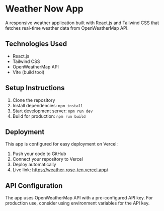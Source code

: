 # Weather Now App

A responsive weather application built with React.js and Tailwind CSS that fetches real-time weather data from OpenWeatherMap API.

## Technologies Used

-   React.js
-   Tailwind CSS
-   OpenWeatherMap API
-   Vite (build tool)

## Setup Instructions

1. Clone the repository
2. Install dependencies: `npm install`
3. Start development server: `npm run dev`
4. Build for production: `npm run build`

## Deployment

This app is configured for easy deployment on Vercel:

1. Push your code to GitHub
2. Connect your repository to Vercel
3. Deploy automatically
4. Live link: https://weather-rose-ten.vercel.app/

## API Configuration

The app uses OpenWeatherMap API with a pre-configured API key. For production use, consider using environment variables for the API key.
